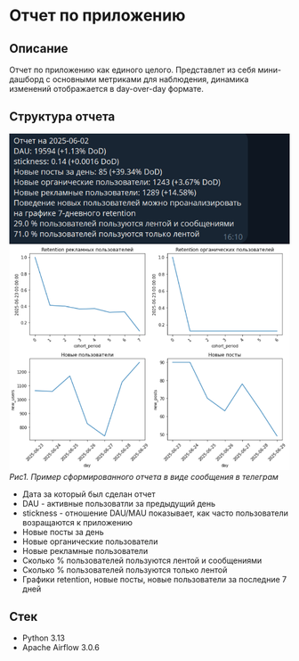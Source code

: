 # Отчет по приложению
## Описание
Отчет по приложению как единого целого. Представлет из себя мини-дашборд с основными метриками для наблюдения, динамика изменений отображается в day-over-day формате.

## Структура отчета 
![app-report](https://github.com/v-makarov-code/application-report-DAG/blob/main/application_report.png)
![metrics](https://github.com/v-makarov-code/application-report-DAG/blob/main/metrics_report.png)  
*Рис1. Пример сформированного отчета в виде сообщения в телеграм*

- Дата за который был сделан отчет
- DAU - активные пользоватли за предыдущий день
- stickness - отношение DAU/MAU показывает, как часто пользователи возращаются к приложению
- Новые посты за день
- Новые органические пользователи
- Новые рекламные пользователи
- Сколько % пользователей пользуются лентой и сообщениями
- Сколько % пользователей пользуются только лентой
- Графики retention, новые посты, новые пользователи за последние 7 дней

## Стек 

- Python 3.13
- Apache Airflow 3.0.6
